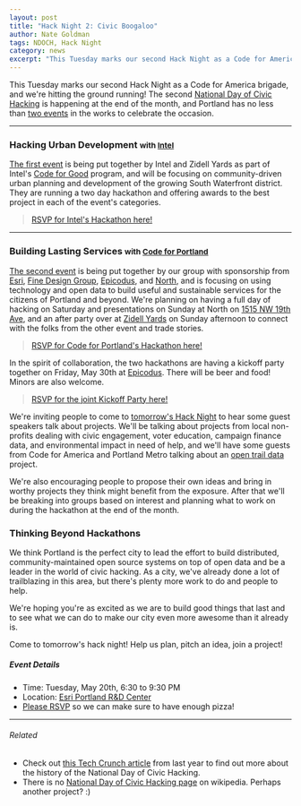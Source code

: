 ```yaml
---
layout: post
title: "Hack Night 2: Civic Boogaloo"
author: Nate Goldman
tags: NDOCH, Hack Night
category: news
excerpt: "This Tuesday marks our second Hack Night as a Code for America brigade, and we're hitting the ground running! The second National Day of Civic Hacking is happening at the end of the month, and Portland has no less than two events in the works to celebrate the occasion. It's time to start planning projects!"
---
```


This Tuesday marks our second Hack Night as a Code for America brigade, and we're hitting the ground running! The second [National Day of Civic Hacking](http://hackforchange.org/) is happening at the end of the month, and Portland has no less than [two events](http://hackforchange.org/events?s=portland&event-type=0) in the works to celebrate the occasion.

<hr>

### Hacking Urban Development <small>with [Intel](https://software.intel.com/en-us/codeforgood)</small>

[The first event](http://hackforpdx.org/) is being put together by Intel and Zidell Yards as part of Intel's [Code for Good](https://software.intel.com/en-us/codeforgood) program, and will be focusing on community-driven urban planning and development of the growing South Waterfront district. They are running a two day hackathon and offering awards to the best project in each of the event's categories.

> [RSVP for Intel's Hackathon here!](http://www.eventbrite.com/e/national-day-of-civic-hacking-portland-or-tickets-11409952475)

<hr>

### Building Lasting Services <small>with [Code for Portland](http://codeforportland.org)</small>

[The second event](http://www.meetup.com/Code-for-Portland/events/183102122/) is being put together by our group with sponsorship from [Esri](http://pdx.esri.com), [Fine Design Group](http://www.finedesigngroup.com/), [Epicodus](http://www.epicodus.com/), and [North](http://north.com/), and is focusing on using technology and open data to build useful and sustainable services for the citizens of Portland and beyond. We're planning on having a full day of hacking on Saturday and presentations on Sunday at North on [1515 NW 19th Ave](https://maps.google.com/maps?ll=45.535847,-122.689834&z=15&t=m&hl=en-US&gl=US&cid=8244262398108827098), and an after party over at [Zidell Yards](http://zidell.com/the-yards/) on Sunday afternoon to connect with the folks from the other event and trade stories.

> [RSVP for Code for Portland's Hackathon here!](http://www.meetup.com/Code-for-Portland/events/183102122/)

In the spirit of collaboration, the two hackathons are having a kickoff party together on Friday, May 30th at [Epicodus](http://www.epicodus.com/). There will be beer and food! Minors are also welcome.

> [RSVP for the joint Kickoff Party here!](http://www.eventbrite.com/e/kick-off-party-code-for-portland-national-day-of-civic-hacking-tickets-11593744201)

We're inviting people to come to [tomorrow's Hack Night](http://www.meetup.com/Code-for-Portland/events/182017672/) to hear some guest speakers talk about projects. We'll be talking about projects from local non-profits dealing with civic engagement, voter education, campaign finance data, and environmental impact in need of help, and we'll have some guests from Code for America and Portland Metro talking about an [open trail data](http://codeforamerica.org/specifications/trails/) project.

We're also encouraging people to propose their own ideas and bring in worthy projects they think might benefit from the exposure. After that we'll be breaking into groups based on interest and planning what to work on during the hackathon at the end of the month.

### Thinking Beyond Hackathons

We think Portland is the perfect city to lead the effort to build distributed, community-maintained open source systems on top of open data and be a leader in the world of civic hacking. As a city, we've already done a lot of trailblazing in this area, but there's plenty more work to do and people to help.

We're hoping you're as excited as we are to build good things that last and to see what we can do to make our city even more awesome than it already is.

Come to tomorrow's hack night! Help us plan, pitch an idea, join a project!

##### Event Details

* Time: Tuesday, May 20th, 6:30 to 9:30 PM
* Location: [Esri Portland R&D Center](http://calagator.org/venues/202394387)
* [Please RSVP](http://www.meetup.com/Code-for-Portland/events/182017672/) so we can make sure to have enough pizza!

<hr>

###### Related

* Check out [this Tech Crunch article](http://techcrunch.com/2013/01/22/national-day-of-civic-hacking) from last year to find out more about the history of the National Day of Civic Hacking.
* There is no [National Day of Civic Hacking page](http://en.wikipedia.org/wiki/National_Day_of_Civic_Hacking) on wikipedia. Perhaps another project? :)
